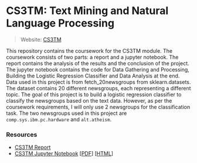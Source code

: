 # CS3TM: Text Mining and Natural Language Processing
> Website: [CS3TM](https://cs3tm-cw.rubenlopes.uk/)

This repository contains the coursework for the CS3TM module. The coursework consists of two parts: a report and a jupyter notebook. The report contains the analysis of the results and the conclusion of the project. The jupyter notebook contains the code for Data Gathering and Processing, Building the Logistic Regression Classifier and Data Analysis at the end. Data used in this project is from fetch_20newsgroups from sklearn.datasets. The dataset contains 20 different newsgroups, each representing a different topic. The goal of this project is to build a logistic regression classifier to classify the newsgroups based on the text data. However, as per the coursework requirements, I will only use 2 newsgroups for the classification task. The two newsgroups used in this project are `comp.sys.ibm.pc.hardware` and `alt.atheism`.

### Resources

- [CS3TM Report](CS3TM-CW-FINAL.pdf)
- [CS3TM Jupyter Notebook](CS3TM-CW-NB.ipynb) [[PDF](CS3TM-CW-NB.pdf)] [[HTML](CS3TM-CW-NB.html)]